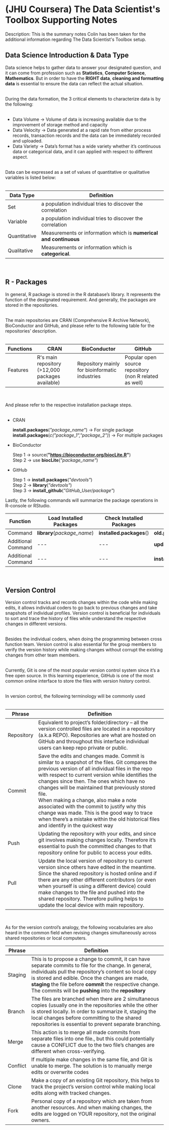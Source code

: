 # (JHU Coursera) The Data Scientist's Toolbox Supporting Notes

Description: This is the summary notes Colin has been taken for the additional information regarding The Data Scientist's Toolbox setup.

Data Science Introduction & Data Type
----------
Data science helps to gather data to answer your designated question, and it can come from profession such as **Statistics**, **Computer Science**, **Mathematics**. But in order to have the **RIGHT data**, **cleaning and formatting data** is essential to ensure the data can reflect the actual situation. </br> 
</br> 

During the data formation, the 3 critical elements to characterize data is by the following: </br>
</br> 

* Data Volume → Volume of data is increasing available due to the improvement of storage method and capacity </br>
* Data Velocity → Data generated at a rapid rate from either process records, transaction records and the data can be immediately recorded and uploaded. </br>
* Data Variety → Data’s format has a wide variety whether it’s continuous data or categorical data, and it can applied with respect to different aspect. </br>

</br> 
Data can be expressed as a set of values of quantitative or qualitative variables is listed below: </br>
</br> 

Data Type | Definition
--- | ---
Set | a population individual tries to discover the correlation
Variable | a population individual tries to discover the correlation
Quantitative | Measurements or information which is **numerical and continuous**
Qualitative | Measurements or information which is **categorical**.
</br> 


R - Packages
----------
In general, R package is stored in the R database’s library. It represents the function of the designated requirement. And generally, the packages are stored in the repositories.</br>
</br> 

The main repositories are CRAN (Comprehensive R Archive Network), BioConductor and GitHub, and please refer to the following table for the repositories’ description. </br>
</br> 


Functions | CRAN | BioConductor | GitHub
--- | --- | --- | ---
Features | R's main repository (>12,000 packages available) | Repository mainly for bioinformatic industries | Popular open source repository (non R related as well)
</br> 


And please refer to the respective installation package steps.</br> 
</br> 

* CRAN </br>

  **install.packages**(*"package_name"*) → For single package </br> 
  **install.packages**(*c("package_1","package_2")*) → For multiple packages </br> 

* BioConductor </br>

  Step 1 → source(**"https://bioconductor.org/biocLite.R"**) </br> 
  Step 2 → use **biocLite**(*"package_name"*) </br> 

* GitHub </br>

  Step 1 → **install.packages**(*"devtools"*) </br> 
  Step 2 → **library**(*"devtools"*) </br> 
  Step 3 → **install_github**(*"GitHub_User/package"*) </br> 

Lastly, the following commands will summarize the package operations in R-console or RStudio.</br> 


Function | Load Installed Packages | Check Installed Packages | Update Packages | Unload Packages | Uninstall Packages | Version Check | Help Check
--- | --- | --- | --- | --- | --- | --- | ---
Command | **library**(*package_name*) | **installed.packages**() | **old.packages**() | **detach**() | **remove.packages**(*package_name*) | **version** | **help**()
Additional Command | --- | --- | **update.packages**() | **detach**(*"package_name" , unload=TRUE*) | --- | **sessionInfo**() | **help**(*"package = package_name"*)
Additional Command | --- | --- | **installed.packages**(*package_name*) | --- | --- | --- | ---
</br> 

 
Version Control
----------
Version control tracks and records changes within the code while making edits, it allows individual coders to go back to previous changes and take snapshots of individual profiles. Version control is beneficial for individuals to sort and trace the history of files while understand the respective changes in different versions. </br>
</br> 

Besides the individual coders, when doing the programming between cross function team. Version control is also essential for the group members to verify the version history while making changes without corrupt the existing changes from other team members. </br>
</br> 

Currently, Git is one of the most popular version control system since it’s a free open source. In this learning experience, GitHub is one of the most common online interface to store the files with version history control. </br>
</br> 

In version control, the following terminology will be commonly used  </br>
</br> 

Phrase | Definition 
--- | --- 
Repository | Equivalent to project’s folder/directory – all the version controlled files are located in a repository (a.k.a REPO). Repositories are what are hosted on GitHub and throughout this interface individual users can keep repo private or public. 
Commit | Save the edits and changes made. Commit is similar to a snapshot of the files. Git compares the previous version of all individual files in the repo with respect to current version while identifies the changes since then. The ones which have no changes will be maintained that previously stored file. </br> When making a change, also make a note associated with the commit to justify why this change was made. This is the good way to trace when there’s a mistake within the old historical files and identify in the quickest way
Push | Updating the repository with your edits, and since git involves making changes locally. Therefore it’s essential to push the committed changes to that repository online for public to access your edits.  
Pull | Update the local version of repository to current version since others have edited in the meantime. Since the shared repository is hosted online and if there are any other different contributors (or even when yourself is using a different device) could make changes to the file and pushed into the shared repository. Therefore pulling helps to update the local device with main repository. 
</br> 


As for the version control’s analogy, the following vocabularies are also heard in the common field when revising changes simultaneously across shared repositories or local computers.</br>

Phrase | Definition 
--- | --- 
Staging | This is to propose a change to commit, it can have separate commits to file for the change. In general, individuals pull the repository’s content so local copy is stored and edible. Once the changes are made, **staging** the file before **commit** the respective change. The commits will be **pushing** into the **repository** 
Branch |The files are branched when there are 2 simultaneous copies (usually one in the repositories while the other is stored locally. In order to summarize it, staging the local changes before committing to the shared repositories is essential to prevent separate branching.
Merge | This action is to merge all made commits from separate files into one file., but this could potentially cause a CONFLICT due to the two file’s changes are different when cross-verifying.
Conflict | If multiple make changes in the same file, and Git is unable to merge. The solution is to manually merge edits or overwrite codes
Clone | Make a copy of an existing Git repository, this helps to track the project’s version control while making local edits along with tracked changes.
Fork | Personal copy of a repository which are taken from another resources. And when making changes, the edits are logged on YOUR repository, not the original owners.
</br> 
